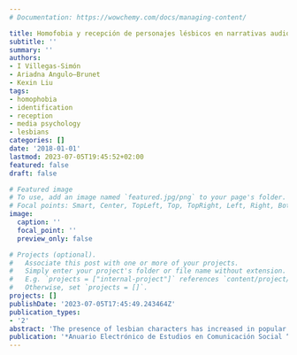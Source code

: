 ```yaml
---
# Documentation: https://wowchemy.com/docs/managing-content/

title: Homofobia y recepción de personajes lésbicos en narrativas audiovisuales.
subtitle: ''
summary: ''
authors:
- I Villegas-Simón
- Ariadna Angulo—Brunet
- Kexin Liu
tags: 
- homophobia
- identification
- reception
- media psychology
- lesbians
categories: []
date: '2018-01-01'
lastmod: 2023-07-05T19:45:52+02:00
featured: false
draft: false

# Featured image
# To use, add an image named `featured.jpg/png` to your page's folder.
# Focal points: Smart, Center, TopLeft, Top, TopRight, Left, Right, BottomLeft, Bottom, BottomRight.
image:
  caption: ''
  focal_point: ''
  preview_only: false

# Projects (optional).
#   Associate this post with one or more of your projects.
#   Simply enter your project's folder or file name without extension.
#   E.g. `projects = ["internal-project"]` references `content/project/deep-learning/index.md`.
#   Otherwise, set `projects = []`.
projects: []
publishDate: '2023-07-05T17:45:49.243464Z'
publication_types:
- '2'
abstract: 'The presence of lesbian characters has increased in popular audiovisual narratives such as television series and movies. It is therefore necessary to explore how they are perceived by heterogeneous audiences. The main goal of this research is to explore the relationship between homophobia, identification with characters, and enjoyment as processes of narrative reception in audiovisual fiction featuring lesbians. To do this, an empirical study was carried out, consisting of an online questionnaire in which 140 participants answered questions about their degree of homophobia. Then they watched prescribed television material and finally answered questions related to identification, enjoyment, and taste. After obtaining evidence of the validity of the Modern Homophobia Scale (mhs-l), the relationships between the scale’s dimensions and other variables were explored. The primary results show that people who have a lower degree of institutional homophobia enjoy the video and like it more. Likewise, men identify more intensely with lesbian characters and gays and lesbians enjoy it more. These results are interpreted in the light of media entertainment theories'
publication: '*Anuario Electrónico de Estudios en Comunicación Social “Disertaciones”*'
---
```

